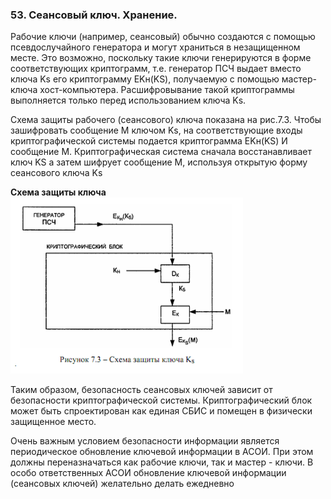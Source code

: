 ### 53. Сеансовый ключ.  Хранение.

Рабочие ключи (например, сеансовый) обычно создаются с помощью псевдослучайного генератора и могут храниться в незащищенном месте. Это возможно, поскольку такие ключи генерируются в форме соответствующих криптограмм, т.е. генератор ПСЧ выдает вместо ключа Ks его криптограмму EKн(KS), получаемую с помощью мастер-ключа хост-компьютера. Расшифровывание такой криптограммы выполняется только перед использованием ключа Ks.

Схема защиты рабочего (сеансового) ключа показана на рис.7.3. Чтобы зашифровать сообщение М ключом Ks, на соответствующие входы криптографической системы подается криптограмма EKн(KS) И сообщение М. Криптографическая система сначала восстанавливает ключ KS а затем шифрует сообщение М, используя открытую форму сеансового ключа Ks

**Cхема защиты ключа**
![Рисунок 1](/images/Screenshot_20.png)

Таким образом, безопасность сеансовых ключей зависит от безопасности криптографической системы. Криптографический блок может быть спроектирован как единая СБИС и помещен в физически защищенное место.

Очень важным условием безопасности информации является периодическое обновление ключевой информации в АСОИ. При этом должны переназначаться как рабочие ключи, так и мастер - ключи. В особо ответственных АСОИ обновление ключевой информации (сеансовых ключей) желательно делать ежедневно